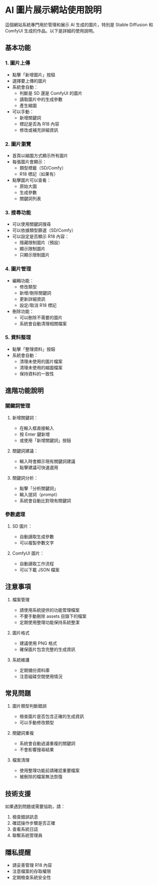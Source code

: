 # AI 圖片展示網站使用說明

這個網站系統專門用於管理和展示 AI 生成的圖片，特別是 Stable Diffusion 和 ComfyUI 生成的作品。以下是詳細的使用說明。

## 基本功能

### 1. 圖片上傳
- 點擊「新增圖片」按鈕
- 選擇要上傳的圖片
- 系統會自動：
  * 判斷是 SD 還是 ComfyUI 的圖片
  * 讀取圖片中的生成參數
  * 產生縮圖
- 可以手動：
  * 新增關鍵詞
  * 標記是否為 R18 內容
  * 修改或補充詳細資訊

### 2. 圖片瀏覽
- 首頁以縮圖方式顯示所有圖片
- 每張圖片會顯示：
  * 類型標籤（SD/Comfy）
  * R18 標記（如果有）
- 點擊圖片可以查看：
  * 原始大圖
  * 生成參數
  * 關鍵詞列表

### 3. 搜尋功能
- 可以使用關鍵詞搜尋
- 可以依據類型篩選（SD/Comfy）
- 可以設定是否顯示 R18 內容：
  * 隱藏限制圖片（預設）
  * 顯示限制圖片
  * 只顯示限制圖片

### 4. 圖片管理
- 編輯功能：
  * 修改類型
  * 新增/刪除關鍵詞
  * 更新詳細資訊
  * 設定/取消 R18 標記
- 刪除功能：
  * 可以刪除不需要的圖片
  * 系統會自動清理相關檔案

### 5. 資料整理
- 點擊「整理資料」按鈕
- 系統會自動：
  * 清理未使用的圖片檔案
  * 清理未使用的縮圖檔案
  * 保持資料的一致性

## 進階功能說明

### 關鍵詞管理
1. 新增關鍵詞：
   - 在輸入框直接輸入
   - 按 Enter 鍵新增
   - 或使用「新增關鍵詞」按鈕

2. 關鍵詞建議：
   - 輸入時會顯示現有關鍵詞建議
   - 點擊建議可快速選用

3. 關鍵詞分析：
   - 點擊「分析關鍵詞」
   - 輸入提詞（prompt）
   - 系統會自動比對現有關鍵詞

### 參數處理
1. SD 圖片：
   - 自動讀取生成參數
   - 可以複製參數文字

2. ComfyUI 圖片：
   - 自動讀取工作流程
   - 可以下載 JSON 檔案

## 注意事項

1. 檔案管理
   - 請使用系統提供的功能管理檔案
   - 不要手動刪除 assets 目錄下的檔案
   - 定期使用整理功能保持系統整潔

2. 圖片格式
   - 建議使用 PNG 格式
   - 確保圖片包含完整的生成資訊

3. 系統維護
   - 定期備份資料庫
   - 注意磁碟空間使用情況

## 常見問題

1. 圖片類型判斷錯誤
   - 檢查圖片是否包含正確的生成資訊
   - 可以手動修改類型

2. 關鍵詞重複
   - 系統會自動過濾重複的關鍵詞
   - 不會影響搜尋結果

3. 檔案清理
   - 使用整理功能前請確認重要檔案
   - 被刪除的檔案無法恢復

## 技術支援

如果遇到問題或需要協助，請：
1. 檢查錯誤訊息
2. 確認操作步驟是否正確
3. 查看系統日誌
4. 聯繫系統管理員

## 隱私提醒

- 請妥善管理 R18 內容
- 注意檔案的存取權限
- 定期檢查系統安全性
